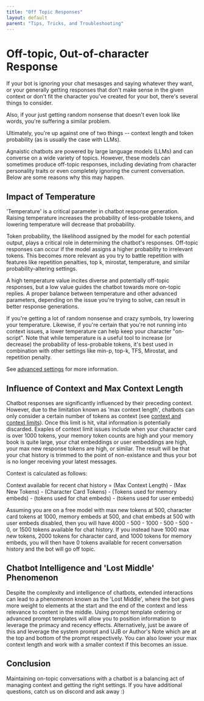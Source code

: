 ```yaml
---
title: "Off Topic Responses"
layout: default
parent: "Tips, Tricks, and Troubleshooting"
---
```


# Off-topic, Out-of-character Response

If your bot is ignoring your chat mesasges and saying whatever they want, or your generally getting responses that don't make sense in the given context or don't fit the character you've created for your bot, there's several things to consider.

Also, if your just getting random nonsense that doesn't even look like words, you're suffering a similar problem.

Ultimately, you're up against one of two things -- context length and token probability (as is usually the case with LLMs).

Agnaistic chatbots are powered by large language models (LLMs) and can converse on a wide variety of topics. However, these models can sometimes produce off-topic responses, including deviating from character personality traits or even completely ignoring the current conversation.  Below are some reasons why this may happen.

## Impact of Temperature

'Temperature' is a critical parameter in chatbot response generation. Raising temperature increases the probability of less-probable tokens, and lowering temperature will decrease that probability.  

Token probability, the likelihood assigned by the model for each potential output, plays a critical role in determining the chatbot's responses. Off-topic responses can occur if the model assigns a higher probability to irrelevant tokens.  This becomes more relevant as you try to battle repetition with features like repetition penalties, top k, mirostat, temperature, and similar probability-altering settings.

A high temperature value incites diverse and potentially off-topic responses, but a low value guides the chatbot towards more on-topic replies.  A proper balance between temperature and other advanced parameters, depending on the issue you're trying to solve, can result in better response generations.

If you're getting a lot of random nonsense and crazy symbols, try lowering your temperature.  Likewise, if you're certain that you're not running into context issues, a lower temperature can help keep your character "on-script".  Note that while temperature is a useful tool to increase (or decrease) the probability of less-probable tokens, it's best used in combination with other settings like min-p, top-k, TFS, Mirostat, and repetition penalty.

See [advanced settings](/docs/chat-settings/advanced-settings) for more information.


## Influence of Context and Max Context Length

Chatbot responses are significantly influenced by their preceding context. However, due to the limitation known as 'max context length', chatbots can only consider a certain number of tokens as context (see [context and context limits](/docs/what-is-an-llm/context-and-context-limits)). Once this limit is hit, vital information is potentially discarded.  Exaples of context limit issues include when your character card is over 1000 tokens, your memory token counts are high and your memory book is quite large, your chat embeddings or user embeddings are high, your max new response tokens are high, or similar.  The result will be that your chat history is trimmed to the point of non-existance and thus your bot is no longer receiving your latest messages.

Context is calculated as follows:

Context available for recent chat history = (Max Context Length) - (Max New Tokens) - (Character Card Tokens) - (Tokens used for memory embeds) - (tokens used for chat embeds) - (tokens used for user embeds)

Assuming you are on a free model with max new tokens at 500, character card tokens at 1000, memory embeds at 500, and chat embeds at 500 with user embeds disabled, then you will have 4000 - 500 - 1000 - 500 - 500 - 0, or 1500 tokens available for chat history.  If you instead have 1000 max new tokens, 2000 tokens for character card, and 1000 tokens for memory embeds, you will then have 0 tokens available for recent conversation history and the bot will go off topic.

## Chatbot Intelligence and 'Lost Middle' Phenomenon

Despite the complexity and intelligence of chatbots, extended interactions can lead to a phenomenon known as the 'Lost Middle', where the bot gives more weight to elements at the start and the end of the context and less relevance to content in the middle.  Using prompt template ordering or advanced prompt templates will allow you to position information to leverage the primacy and recency effects.  Alternatively, just be aware of this and leverage the system prompt and UJB or Author's Note which are at the top and bottom of the prompt respectively.  You can also lower your max context length and work with a smaller context if this becomes an issue.

## Conclusion

Maintaining on-topic conversations with a chatbot is a balancing act of managing context and getting the right settings.  If you have additional questions, catch us on discord and ask away :)